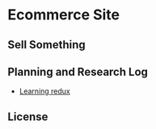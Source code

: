 # Ecommerce Site

## Sell Something

## Planning and Research Log

* [Learning redux](https://redux.js.org/tutorials/essentials/part-1-overview-concepts)

## License